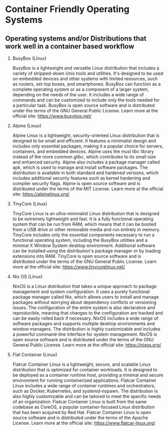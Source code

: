 # Container Friendly Operating Systems
## Operating systems and/or Distributions that work well in a container based workflow

1. BusyBox (Linux)
   
   BusyBox is a lightweight and versatile Linux distribution that includes a variety of stripped-down Unix tools and utilities. It's designed to be used on embedded devices and other systems with limited resources, such as routers, set-top boxes, and smartphones. BusyBox can function as a complete operating system or as a component of a larger system, depending on the needs of the user. It includes a wide range of commands and can be customized to include only the tools needed for a particular task. BusyBox is open source software and is distributed under the terms of the GNU General Public License. Learn more at the official site: https://www.busybox.net/

2. Alpine (Linux)

    Alpine Linux is a lightweight, security-oriented Linux distribution that is designed to be small and efficient. It features a minimalist design and includes only essential packages, making it a popular choice for servers, containers, and embedded devices. Alpine uses the musl libc library instead of the more common glibc, which contributes to its small size and enhanced security. Alpine also includes a package manager called apk, which is used to manage and install software packages. The distribution is available in both standard and hardened versions, which includes additional security features such as kernel hardening and compiler security flags. Alpine is open source software and is distributed under the terms of the MIT License. Learn more at the official site: https://alpinelinux.org/
   
3. TinyCore (Linux)

    TinyCore Linux is an ultra-minimalist Linux distribution that is designed to be extremely lightweight and fast. It is a fully functional operating system that can be run from RAM, which means that it can be booted from a USB drive or other removable media and run entirely in memory. TinyCore includes only the essential components necessary to run a functional operating system, including the BusyBox utilities and a minimal X Window System desktop environment. Additional software can be installed using the distribution's package manager or by loading extensions into RAM. TinyCore is open source software and is distributed under the terms of the GNU General Public License. Learn more at the official site: https://www.tinycorelinux.net/
   
4. Nix OS (Linux)

    NixOS is a Linux distribution that takes a unique approach to package management and system configuration. It uses a purely functional package manager called Nix, which allows users to install and manage packages without worrying about dependency conflicts or versioning issues. The configuration of the entire system is also declarative and reproducible, meaning that changes to the configuration are tracked and can be easily rolled back if necessary. NixOS includes a wide range of software packages and supports multiple desktop environments and window managers. The distribution is highly customizable and includes a powerful command-line interface for system management. NixOS is open source software and is distributed under the terms of the GNU General Public License. Learn more at the official site: https://nixos.org/
   
5. Flat Container (Linux)

    Flatcar Container Linux is a lightweight, secure, and scalable Linux distribution that is optimized for container workloads. It is designed to be deployed as a container runtime host, providing a minimal and secure environment for running containerized applications. Flatcar Container Linux includes a wide range of container runtimes and orchestrators, such as Docker, Kubernetes, and systemd-nspawn. The distribution is also highly customizable and can be tailored to meet the specific needs of an organization. Flatcar Container Linux is built from the same codebase as CoreOS, a popular container-focused Linux distribution that has been acquired by Red Hat. Flatcar Container Linux is open source software and is distributed under the terms of the Apache License. Learn more at the official site: https://www.flatcar-linux.org/